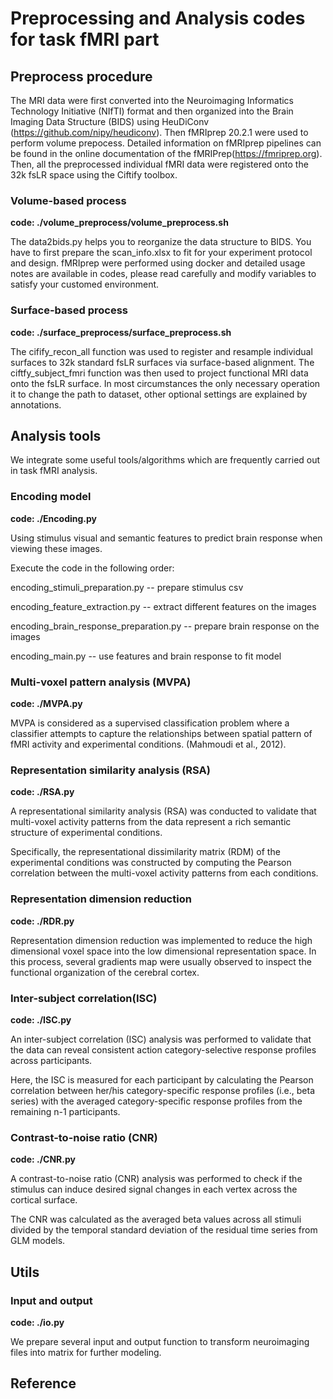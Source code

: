 # Preprocessing and Analysis codes for task fMRI part
## Preprocess procedure
The MRI data were first converted into the Neuroimaging Informatics Technology Initiative (NIfTI) format and then organized into the Brain Imaging Data Structure (BIDS) using HeuDiConv (https://github.com/nipy/heudiconv). Then fMRIprep 20.2.1 were used to perform volume prepocess. Detailed information on fMRIprep pipelines can be found in the online documentation of the fMRIPrep(https://fmriprep.org). Then, all the preprocessed individual fMRI data were registered onto the 32k fsLR space using the Ciftify toolbox.

### Volume-based process
**code: ./volume_preprocess/volume_preprocess.sh**

The data2bids.py helps you to reorganize the data structure to BIDS. You have to first prepare the scan_info.xlsx to fit for your experiment protocol and design. 
fMRIprep were performed using docker and detailed usage notes are available in codes, please read carefully and modify variables to satisfy your customed environment.

### Surface-based process
**code: ./surface_preprocess/surface_preprocess.sh**

The cifify_recon_all function was used to register and resample individual surfaces to 32k standard fsLR surfaces via surface-based alignment. The ciftfy_subject_fmri function was then used to project functional MRI data onto the fsLR surface. 
In most circumstances the only necessary operation it to change the path to dataset, other optional settings are explained by annotations.

## Analysis tools
We integrate some useful tools/algorithms which are frequently carried out in task fMRI analysis. 

### Encoding model

**code: ./Encoding.py**

Using stimulus visual and semantic features to predict brain response when viewing these images.

Execute the code in the following order:

encoding_stimuli_preparation.py -- prepare stimulus csv

encoding_feature_extraction.py -- extract different features on the images

encoding_brain_response_preparation.py -- prepare brain response on the images

encoding_main.py -- use features and brain response to fit model

### Multi-voxel pattern analysis (MVPA)

**code: ./MVPA.py**

MVPA is considered as a supervised classification problem where a classifier attempts to capture the relationships between spatial pattern of fMRI activity and experimental conditions. (Mahmoudi et al., 2012).

### Representation similarity analysis (RSA)

**code: ./RSA.py**

A representational similarity analysis (RSA) was conducted to validate that multi-voxel activity patterns from the data represent a rich semantic structure of experimental conditions. 

Specifically, the representational dissimilarity matrix (RDM) of the experimental conditions was constructed by computing the Pearson correlation between the multi-voxel activity patterns from each conditions. 

### Representation dimension reduction

**code: ./RDR.py**

Representation dimension reduction was implemented to reduce the high dimensional voxel space into the low dimensional representation space. In this process, several gradients map were usually observed to inspect the functional organization of the cerebral cortex.


### Inter-subject correlation(ISC)

**code: ./ISC.py**

An inter-subject correlation (ISC) analysis was performed to validate that the data can reveal consistent action category-selective response profiles across participants. 

Here, the ISC is measured for each participant by calculating the Pearson correlation between her/his category-specific response profiles (i.e., beta series) with the averaged category-specific response profiles from the remaining n-1 participants.

### Contrast-to-noise ratio (CNR)

**code: ./CNR.py**

A contrast-to-noise ratio (CNR) analysis was performed to check if the stimulus can induce desired signal changes in each vertex across the cortical surface. 

The CNR was calculated as the averaged beta values across all stimuli divided by the temporal standard deviation of the residual time series from GLM models. 

## Utils

### Input and output 

**code: ./io.py**

We prepare several input and output function to transform neuroimaging files into matrix for further modeling. 


## Reference


